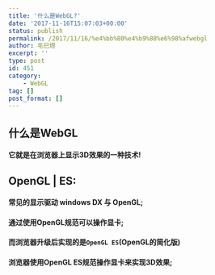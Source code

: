 ```yaml
---
title: '什么是WebGL?'
date: '2017-11-16T15:07:03+00:00'
status: publish
permalink: /2017/11/16/%e4%bb%80%e4%b9%88%e6%98%afwebgl
author: 毛巳煜
excerpt: ''
type: post
id: 451
category:
    - WebGL
tag: []
post_format: []
---
```

**什么是WebGL**
------------

#### **它就是在浏览器上显示3D效果的一种技术!**

**OpenGL | ES:**
----------------

#### **常见的显示驱动 windows DX 与 OpenGL;**

#### **通过使用OpenGL规范可以操作显卡;**

#### **而浏览器升级后实现的是`OpenGL ES`(OpenGL的简化版)**

#### **浏览器使用OpenGL ES规范操作显卡来实现3D效果;**